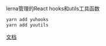 lerna管理的React hooks和utils工具函数

```sh
yarn add yuhooks
yarn add yuutils
```

[文档](https://zhangyu1818.github.io/utils/)
